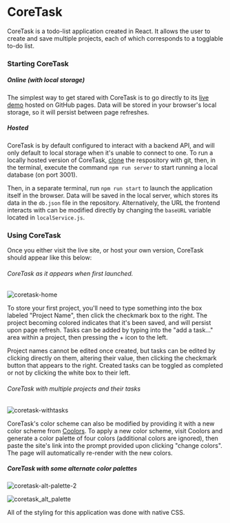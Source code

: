# CoreTask

CoreTask is a todo-list application created in React. It allows the user to create and save multiple projects, each of which corresponds to a togglable to-do list.

### Starting CoreTask

##### Online (with local storage)

The simplest way to get stared with CoreTask is to go directly to its [live demo](https://dylancdavis.github.io/todo-app/) hosted on GitHub pages. Data will be stored in your browser's local storage, so it will persist between page refreshes.

##### Hosted

CoreTask is by default configured to interact with a backend API, and will only default to local storage when it's unable to connect to one. To run a locally hosted version of CoreTask, [clone](https://git-scm.com/docs/git-clone) the respository with git, then, in the terminal, execute the command `npm run server` to start running a local database (on port 3001).

Then, in a separate terminal, run `npm run start` to launch the application itself in the browser. Data will be saved in the local server, which stores its data in the `db.json` file in the repository. Alternatively, the URL the frontend interacts with can be modified directly by changing the `baseURL` variable located in `localService.js`.

### Using CoreTask

Once you either visit the live site, or host your own version, CoreTask should appear like this below:

###### CoreTask as it appears when first launched.
![coretask-home](https://user-images.githubusercontent.com/104338788/230452414-93702b79-698b-4b1a-8274-7dfa5c7f43de.png)

To store your first project, you'll need to type something into the box labeled "Project Name", then click the checkmark box to the right. The project becoming colored indicates that it's been saved, and will persist upon page refresh. Tasks can be added by typing into the "add a task..." area within a project, then pressing the + icon to the left.

Project names cannot be edited once created, but tasks can be edited by clicking directly on them, altering their value, then clicking the checkmark button that appears to the right. Created tasks can be toggled as completed or not by clicking the white box to their left.

###### CoreTask with multiple projects and their tasks
![coretask-withtasks](https://user-images.githubusercontent.com/104338788/230452446-2b35c692-55eb-4c94-8309-4bbbf12a7175.png)

CoreTask's color scheme can also be modified by providing it with a new color scheme from [Coolors](https://coolors.co/). To apply a new color scheme, visit Coolors and generate a color palette of four colors (additional colors are ignored), then paste the site's link into the prompt provided upon clicking "change colors". The page will automatically re-render with the new colors.

##### CoreTask with some alternate color palettes
![coretask-alt-palette-2](https://user-images.githubusercontent.com/104338788/230635551-5e2b7030-d5ab-43a7-8ba2-72403401eb2f.png)

![coretask_alt_palette](https://user-images.githubusercontent.com/104338788/230635562-8ab52abc-4bd1-41f4-81ad-657ad952a4d7.png)


All of the styling for this application was done with native CSS.
